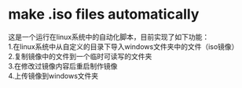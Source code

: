 # make .iso files automatically
这是一个运行在linux系统中的自动化脚本，目前实现了如下功能：  
1.在linux系统中从自定义的目录下导入windows文件夹中的文件（iso镜像）  
2.复制镜像中的文件到一个临时可读写的文件夹  
3.在修改过镜像内容后重启制作镜像  
4.上传镜像到windows文件夹  

